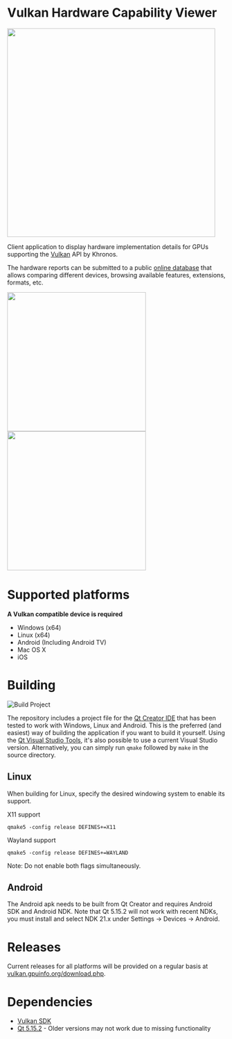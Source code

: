 # Vulkan Hardware Capability Viewer

<img src="images/vulkanlogo.png" width="480px">

Client application to display hardware implementation details for GPUs supporting the [Vulkan](https://www.khronos.org/vulkan/) API by Khronos.

The hardware reports can be submitted to a public [online database](https://vulkan.gpuinfo.org/) that allows comparing different devices, browsing available features, extensions, formats, etc.


<img src="images/windows.png" height="320px"> <img src="images/android.png" height="320px">

# Supported platforms
**A Vulkan compatible device is required**
- Windows (x64)
- Linux (x64)
- Android (Including Android TV)
- Mac OS X
- iOS

# Building

![Build Project](https://github.com/SaschaWillems/VulkanCapsViewer/workflows/Build%20Project/badge.svg)

The repository includes a project file for the [Qt Creator IDE](https://www.qt.io/ide/) that has been tested to work with Windows, Linux and Android. This is the preferred (and easiest) way of building the application if you want to build it yourself. Using the [Qt Visual Studio Tools](https://marketplace.visualstudio.com/items?itemName=TheQtCompany.QtVisualStudioTools2019), it's also possible to use a current Visual Studio version.
Alternatively, you can simply run `qmake` followed by `make` in the source directory.

## Linux
When building for Linux, specify the desired windowing system to enable its support.

X11 support
```
qmake5 -config release DEFINES+=X11
```  

Wayland support
```
qmake5 -config release DEFINES+=WAYLAND
```

Note: Do not enable both flags simultaneously.

## Android

The Android apk needs to be built from Qt Creator and requires Android SDK and Android NDK. Note that Qt 5.15.2 will not work with recent NDKs, you must install and select NDK 21.x under Settings -> Devices -> Android.

# Releases
Current releases for all platforms will be provided on a regular basis at [vulkan.gpuinfo.org/download.php](https://vulkan.gpuinfo.org/download.php).

# Dependencies
- [Vulkan SDK](https://vulkan.lunarg.com/)
- [Qt 5.15.2](https://www.qt.io/developers/) - Older versions may not work due to missing functionality